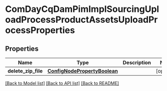 # ComDayCqDamPimImplSourcingUploadProcessProductAssetsUploadProcessProperties

## Properties
Name | Type | Description | Notes
------------ | ------------- | ------------- | -------------
**delete_zip_file** | [**ConfigNodePropertyBoolean**](ConfigNodePropertyBoolean.md) |  | [optional] 

[[Back to Model list]](../README.md#documentation-for-models) [[Back to API list]](../README.md#documentation-for-api-endpoints) [[Back to README]](../README.md)


